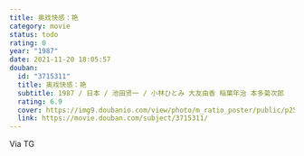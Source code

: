```yaml
---
title: 奥戏快感：艳
category: movie
status: todo
rating: 0
year: "1987"
date: 2021-11-20 18:05:57
douban:
  id: "3715311"
  title: 奥戏快感：艳
  subtitle: 1987 / 日本 / 池田贤一 / 小林ひとみ 大友由香 稲葉年治 本多菊次郎
  rating: 6.9
  cover: https://img9.doubanio.com/view/photo/m_ratio_poster/public/p2513871924.jpg
  link: https://movie.douban.com/subject/3715311/
---
```


Via TG